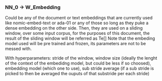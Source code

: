 ### NN_0 -> W_Embedding

Could be any of the document or text embeddings that are currently used like nomic-embed-text or ada-01 or any of those so long as they puke a dense embedding on the other side.
Then, they are used on a sliding window, over some input corpus, for the purposes of this document, the result of the sliding window will be referred as Te[]
Note that the embeding model used will be pre trained and frozen, its parameters are not to be messed with.

With hyperparameters: stride of the window, window size (ideally the lenght of the context of the embedidng model, but could be less if so choosed), embedding model (which one to use), sub stride
average (if a sub stride is picked to then be averaged the ouputs of that substride per each stride)